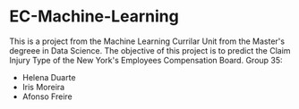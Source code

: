 # EC-Machine-Learning
This is a project from the Machine Learning Currilar Unit from the Master's degreee in Data Science. The objective of this project is to predict the Claim Injury Type of the New York's Employees Compensation Board.
Group 35:
- Helena Duarte
- Iris Moreira
- Afonso Freire
